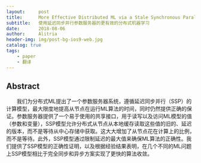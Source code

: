 ```yaml
---
layout:     post
title:      More Effective Distributed ML via a Stale Synchronous Parallel Parameter Server
subtitle:   使用延迟同步并行参数服务器的更有效的分布式机器学习
date:       2018-08-06
author:     Alitria
header-img: img/post-bg-ios9-web.jpg
catalog: true
tags:
    - paper
    - 翻译
---
```


## Abstract

&emsp;&emsp;我们为分布式ML提出了一个参数服务器系统，遵循延迟同步并行（SSP）的计算模型，最大限度地提高从节点在运行ML算法的时间，同时仍然提供正确的保证。参数服务器提供了一个易于使用的共享接口，用于读写以及访问ML模型的值（参数和变量），SSP模型允许分布式从节点从本地缓存读取这些值的旧的、延迟的版本，而不是等待从中心存储中获取。这大大增加了从节点花在计算上的比例，而不是等待。此外，SSP模型通过限制延迟的最大值来确保ML算法的正确性。我们提供了SSP模型的正确性证明，以及根据经验结果表明，在几个不同的ML问题上SSP模型相比于完全同步和异步方案实现了更快的算法收敛。
